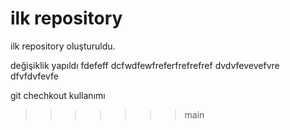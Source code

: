 # ilk repository

ilk repository oluşturuldu.

değişiklik yapıldı
fdefeff
dcfwdfewfreferfrefrefref
dvdvfevevefvre
dfvfdvfevfe 

git chechkout kullanımı
>>>>>>> main
